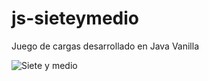 # js-sieteymedio
Juego de cargas desarrollado en Java Vanilla

![Siete y medio](https://firebasestorage.googleapis.com/v0/b/diverfotos-1525148899472.appspot.com/o/sieteymedio.jpg?alt=media&token=cdaba0ea-7ba5-4b2d-92c7-7649b4bce317)

